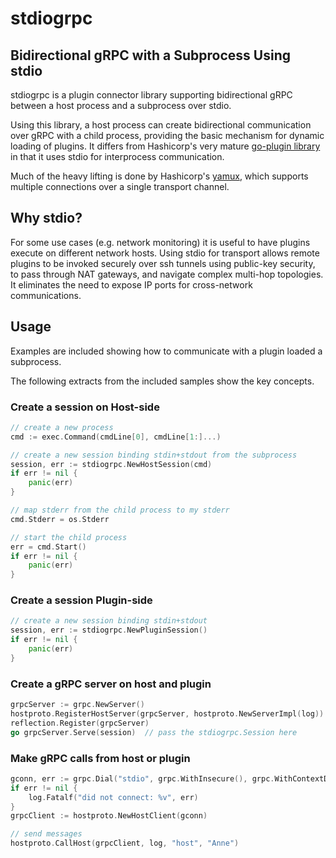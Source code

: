 # stdiogrpc
## Bidirectional gRPC with a Subprocess Using stdio

stdiogrpc is a plugin connector library supporting bidirectional gRPC between a host process and a subprocess over stdio.

Using this library, a host process can create bidirectional communication over gRPC with a child process, providing the basic mechanism for dynamic loading of plugins.  It differs from Hashicorp's very mature [go-plugin library](https://github.com/hashicorp/go-plugin) in that it uses stdio for interprocess communication.

Much of the heavy lifting is done by Hashicorp's [yamux](https://github.com/hashicorp/yamux), which supports multiple connections over a single transport channel.

## Why stdio?

For some use cases (e.g. network monitoring) it is useful to have plugins execute on different network hosts.  Using stdio for transport allows remote plugins to be invoked securely over ssh tunnels using public-key security, to pass through NAT gateways, and navigate complex multi-hop topologies.  It eliminates the need to expose IP ports for cross-network communications.

## Usage

Examples are included showing how to communicate with a plugin loaded a subprocess.

The following extracts from the included samples show the key concepts.

### Create a session on Host-side
```go
// create a new process
cmd := exec.Command(cmdLine[0], cmdLine[1:]...)

// create a new session binding stdin+stdout from the subprocess
session, err := stdiogrpc.NewHostSession(cmd)
if err != nil {
	panic(err)
}

// map stderr from the child process to my stderr
cmd.Stderr = os.Stderr

// start the child process
err = cmd.Start()
if err != nil {
	panic(err)
}
```

### Create a session Plugin-side
```go
// create a new session binding stdin+stdout
session, err := stdiogrpc.NewPluginSession()
if err != nil {
	panic(err)
}
```

### Create a gRPC server on host and plugin
```go
grpcServer := grpc.NewServer()
hostproto.RegisterHostServer(grpcServer, hostproto.NewServerImpl(log))
reflection.Register(grpcServer)
go grpcServer.Serve(session)  // pass the stdiogrpc.Session here
```

### Make gRPC calls from host or plugin
```go
gconn, err := grpc.Dial("stdio", grpc.WithInsecure(), grpc.WithContextDialer(session.Dial))
if err != nil {
	log.Fatalf("did not connect: %v", err)
}
grpcClient := hostproto.NewHostClient(gconn)

// send messages
hostproto.CallHost(grpcClient, log, "host", "Anne")
```

